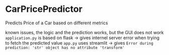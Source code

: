# CarPricePredictor
Predicts Price of a Car based on different metrics

known issues, the logic and the prediction works, but the GUI does not work
`application.py` is based on flask -> gives internel server error when trying to fetch the predicted value
`app.py` uses streamlit -> gives  `Error during prediction: 'str' object has no attribute 'transform' `
